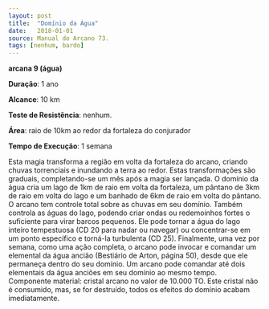 ```yaml
---
layout: post
title:  "Domínio da Água"
date:   2018-01-01
source: Manual do Arcano 73.
tags: [nenhum, bardo]
---
```


**arcana 9 (água)**

**Duração**: 1 ano

**Alcance**: 10 km

**Teste de Resistência**: nenhum.

**Área**: raio de 10km ao redor da fortaleza do conjurador

**Tempo de Execução**: 1 semana

Esta magia transforma a região em volta da fortaleza do arcano, criando chuvas torrenciais e inundando a terra ao redor. Estas transformações são graduais, completando-se um mês após a magia ser lançada. O domínio da água cria um lago de 1km de raio em volta da fortaleza, um pântano de 3km de raio em volta do lago e um banhado de 6km de raio em volta do pântano. O arcano tem controle total sobre as chuvas em seu domínio. Também controla as águas do lago, podendo criar ondas ou redemoinhos fortes o suficiente para virar barcos pequenos. Ele pode tornar a água do lago inteiro tempestuosa (CD 20 para nadar ou navegar) ou concentrar-se em um ponto específico e torná-la turbulenta (CD 25). Finalmente, uma vez por semana, como uma ação completa, o arcano pode invocar e comandar um elemental da água ancião (Bestiário de Arton, página 50), desde que ele permaneça dentro do seu domínio.
Um arcano pode comandar até dois elementais da água anciões em seu domínio ao mesmo tempo.
Componente material: cristal arcano no valor de 10.000 TO. Este cristal não é consumido, mas, se for destruído, todos os efeitos do domínio acabam imediatamente.

